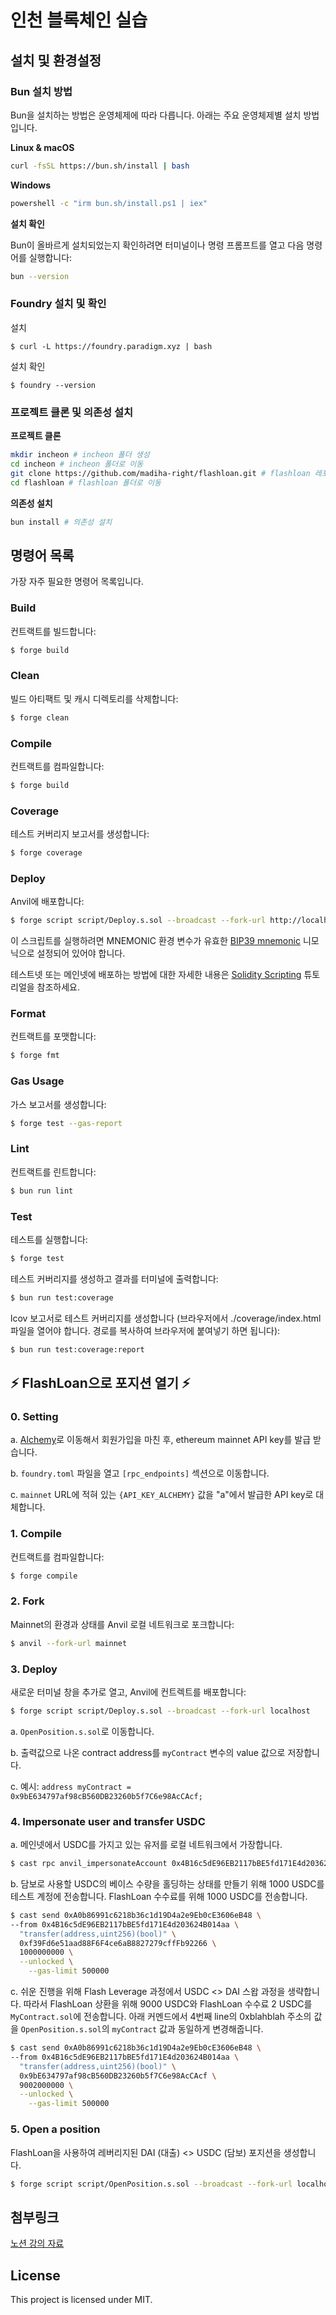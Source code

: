 # 인천 블록체인 실습

## 설치 및 환경설정

### Bun 설치 방법

Bun을 설치하는 방법은 운영체제에 따라 다릅니다. 아래는 주요 운영체제별 설치 방법입니다.

**Linux & macOS**

```sh
curl -fsSL https://bun.sh/install | bash
```

**Windows**

```sh
powershell -c "irm bun.sh/install.ps1 | iex"
```

**설치 확인**

Bun이 올바르게 설치되었는지 확인하려면 터미널이나 명령 프롬프트를 열고 다음 명령어를 실행합니다:

```sh
bun --version
```

### Foundry 설치 및 확인

설치
```
$ curl -L https://foundry.paradigm.xyz | bash
```

설치 확인
```
$ foundry --version 
```

### 프로젝트 클론 및 의존성 설치

**프로젝트 클론**

```sh
mkdir incheon # incheon 폴더 생성
cd incheon # incheon 폴더로 이동
git clone https://github.com/madiha-right/flashloan.git # flashloan 레포지토리 클론
cd flashloan # flashloan 폴더로 이동
```

**의존성 설치**

```sh
bun install # 의존성 설치
```

## 명령어 목록

가장 자주 필요한 명령어 목록입니다.

### Build

컨트랙트를 빌드합니다:

```sh
$ forge build
```

### Clean

빌드 아티팩트 및 캐시 디렉토리를 삭제합니다:

```sh
$ forge clean
```

### Compile

컨트랙트를 컴파일합니다:

```sh
$ forge build
```

### Coverage

테스트 커버리지 보고서를 생성합니다:

```sh
$ forge coverage
```

### Deploy

Anvil에 배포합니다:

```sh
$ forge script script/Deploy.s.sol --broadcast --fork-url http://localhost:8545
```

이 스크립트를 실행하려면 MNEMONIC 환경 변수가 유효한 [BIP39 mnemonic](https://iancoleman.io/bip39/) 니모닉으로 설정되어
있어야 합니다.

테스트넷 또는 메인넷에 배포하는 방법에 대한 자세한 내용은
[Solidity Scripting](https://book.getfoundry.sh/tutorials/solidity-scripting.html) 튜토리얼을 참조하세요.

### Format

컨트랙트를 포맷합니다:

```sh
$ forge fmt
```

### Gas Usage

가스 보고서를 생성합니다:

```sh
$ forge test --gas-report
```

### Lint

컨트랙트를 린트합니다:

```sh
$ bun run lint
```

### Test

테스트를 실행합니다:

```sh
$ forge test
```

테스트 커버리지를 생성하고 결과를 터미널에 출력합니다:

```sh
$ bun run test:coverage
```

lcov 보고서로 테스트 커버리지를 생성합니다 (브라우저에서 ./coverage/index.html 파일을 열어야 합니다. 경로를 복사하여
브라우저에 붙여넣기 하면 됩니다):

```sh
$ bun run test:coverage:report
```

## ⚡️ FlashLoan으로 포지션 열기 ⚡️

### 0. Setting

a. [Alchemy](https://www.alchemy.com/)로 이동해서 회원가입을 마친 후, ethereum mainnet API key를 발급 받습니다.

b. `foundry.toml` 파일을 열고 `[rpc_endpoints]` 섹션으로 이동합니다.

c. `mainnet` URL에 적혀 있는 `{API_KEY_ALCHEMY}` 값을 "a"에서 발급한 API key로 대체합니다.

### 1. Compile

컨트랙트를 컴파일합니다:

```sh
$ forge compile
```

### 2. Fork

Mainnet의 환경과 상태를 Anvil 로컬 네트워크로 포크합니다:

```sh
$ anvil --fork-url mainnet
```

### 3. Deploy

새로운 터미널 창을 추가로 열고, Anvil에 컨트렉트를 배포합니다:

```sh
$ forge script script/Deploy.s.sol --broadcast --fork-url localhost
```

a. `OpenPosition.s.sol`로 이동합니다.

b. 출력값으로 나온 contract address를 `myContract` 변수의 value 값으로 저장합니다.

c. 예시: `address myContract = 0x9bE634797af98cB560DB23260b5f7C6e98AcCAcf;`

### 4. Impersonate user and transfer USDC

a. 메인넷에서 USDC를 가지고 있는 유저를 로컬 네트워크에서 가장합니다.

```sh
$ cast rpc anvil_impersonateAccount 0x4B16c5dE96EB2117bBE5fd171E4d203624B014aa
```

b. 담보로 사용할 USDC의 베이스 수량을 홀딩하는 상태를 만들기 위해 1000 USDC를 테스트 계정에 전송합니다. FlashLoan
수수료를 위해 1000 USDC를 전송합니다.

```sh
$ cast send 0xA0b86991c6218b36c1d19D4a2e9Eb0cE3606eB48 \
--from 0x4B16c5dE96EB2117bBE5fd171E4d203624B014aa \
  "transfer(address,uint256)(bool)" \
  0xf39Fd6e51aad88F6F4ce6aB8827279cffFb92266 \
  1000000000 \
  --unlocked \
	--gas-limit 500000
```

c. 쉬운 진행을 위해 Flash Leverage 과정에서 USDC <> DAI 스왑 과정을 생략합니다. 따라서 FlashLoan 상환을 위해 9000 USDC와
FlashLoan 수수료 2 USDC를 `MyContract.sol`에 전송합니다. 아래 커멘드에서 4번째 line의 0xblahblah 주소의 값을
`OpenPosition.s.sol`의 `myContract` 값과 동일하게 변경해줍니다.

```sh
$ cast send 0xA0b86991c6218b36c1d19D4a2e9Eb0cE3606eB48 \
--from 0x4B16c5dE96EB2117bBE5fd171E4d203624B014aa \
  "transfer(address,uint256)(bool)" \
  0x9bE634797af98cB560DB23260b5f7C6e98AcCAcf \
  9002000000 \
  --unlocked \
	--gas-limit 500000
```

### 5. Open a position

FlashLoan을 사용하여 레버리지된 DAI (대출) <> USDC (담보) 포지션을 생성합니다.

```sh
$ forge script script/OpenPosition.s.sol --broadcast --fork-url localhost -vvv
```

## 첨부링크

[노션 강의 자료](https://madiha-right.notion.site/2b5dddfd37ed4bbeb6d1db02cc3414a7?pvs=4)

## License

This project is licensed under MIT.
